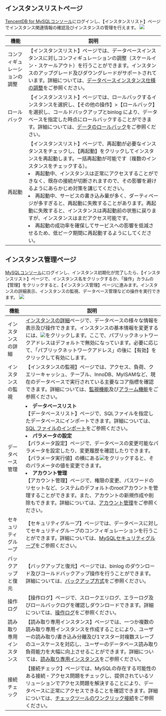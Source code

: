 ## インスタンスリストページ
[TencentDB for MySQLコンソール](https://console.cloud.tencent.com/cdb)にログインし、【インスタンスリスト】ページでインスタンス関連情報の確認及びインスタンスの管理を行えます。
![](https://main.qcloudimg.com/raw/ad7eb840269b428dd044ddd45b08545e.png)

| 機能 | 説明 | 
|---------|---------|
| コンフィギュレーションの調整 | 【インスタンスリスト】ページでは、データベースインスタンスに対しコンフィギュレーションの調整（スケールイン・スケールアウト）を行うことができます。インスタンスのアップグレード及びダウングレードがサポートされています。詳細については、[データベースインスタンス仕様の調整](https://intl.cloud.tencent.com/document/product/236/19707)をご参照ください。 | 
| ロールバック | 【インスタンスリスト】ページでは、ロールバックするインスタンスを選択し、【その他の操作】>【ロールバック】を選択し、コールドバックアップとbinlog により、データベースを指定した時点にロールバックすることができます。詳細については、[データのロールバック](https://intl.cloud.tencent.com/document/product/236/7276)をご参照ください。 |
| 再起動 |【インスタンスリスト】ページで、再起動が必要なインスタンスをチェックし、【再起動】をクリックしてインスタンスを再起動します。一括再起動が可能です（複数のインスタンスをチェックする）。<li>再起動中、インスタンスは正常にアクセスすることができなく、既存の接続が切断されますので、その影響を避けるようにあらかじめ対策を講じてください。<li>再起動中、サービスの書き込み量が多く、ダーティページが多すぎると、再起動に失敗することがあります。再起動に失敗すると、インスタンスは再起動前の状態に戻りますが、インスタンスはまだアクセス可能です。<li>再起動の成功率を確保してサービスへの影響を低減させるため、低ピーク期間に再起動するようにしてください。|

## インスタンス管理ページ
[MySQLコンソール](https://console.cloud.tencent.com/cdb)にログインし、インスタンス初期化が完了したら、【インスタンスリスト】ページで、インスタンス名をクリックするか、「操作」カラムの【管理】をクリックすると、【インスタンス管理】ページに進みます。インスタンスの詳細表示、インスタンスの監視、データベース管理などの操作を実行できます。
![](https://main.qcloudimg.com/raw/be7a1916b3cba0932a015b95fa857d2d.png)

| 機能 | 説明 | 
|---------|---------|
| インスタンスの詳細 | [インスタンスの詳細](https://console.cloud.tencent.com/cdb)ページで、データベースの様々な情報を表示及び操作できます。インスタンスの基本情報を変更するには、<img src="https://main.qcloudimg.com/raw/071659c8118f8c9b94d4ab90cebbd955.png"  style="margin:0;">をクリックします。ここで、パブリックネットワークアドレスはデフォルトで無効になっています。必要に応じて、「パブリックネットワークアドレス」の後に【有効】をクリックして有効にします。| 
| インスタンスの監視 |【インスタンスの監視】ページでは、アクセス、負荷、クエリーキャッシュ、テーブル、InnoDB、MyISAMなど、現在のデータベースで実行されている主要なコア指標を確認できます。詳細については、[監視機能](https://intl.cloud.tencent.com/document/product/236/8455)及び[アラーム機能](https://intl.cloud.tencent.com/document/product/236/8457)をご参照ください。|
| データベース管理 | <li>**データベースリスト**<br>【データベースリスト】ページで、SQLファイルを指定したデータベースにインポートできます。詳細については、 [ SQL ファイルのインポート](https://intl.cloud.tencent.com/document/product/236/8466)をご参照ください。<li>**パラメータの設定**<br>【パラメータ設定】ページで、データベースの変更可能なパラメータを設定したり、変更履歴を確認したりできます。【パラメータ実行値】の横にある<img src="https://main.qcloudimg.com/raw/071659c8118f8c9b94d4ab90cebbd955.png"  style="margin:0;">をクリックすると、そのパラメータの値を変更できます。<li>**アカウント管理**<br>【アカウント管理】ページで、権限の変更、パスワードのリセットなど、システムのデフォルトのrootアカウントを管理することができます。また、アカウントの新規作成や削除もできます。詳細については、[アカウント管理](https://intl.cloud.tencent.com/document/product/236/31900)をご参照ください。|
| セキュリティグループ |【セキュリティグループ】ページでは、データベースに対してセキュリティグループのコンフィギュレーションを行うことができます。詳細については、[MySQLセキュリティグループ](https://intl.cloud.tencent.com/document/product/236/14470)をご参照ください。|
| バックアップと復元 |【バックアップと復元】ページでは、binlog のダウンロード及びコールドバックアップ操作を行うことができます。詳細については、[バックアップ方式](https://intl.cloud.tencent.com/document/product/236/32340)をご参照ください。|
| 操作ログ |【操作ログ】ページで、スロークエリログ、エラーログ及びロールバックログを確認しダウンロードできます。詳細については、[操作ログ](https://intl.cloud.tencent.com/document/product/236/34588)をご参照ください。|
| 読み取り専用インスタンス |【読み取り専用インスタンス】ページでは、一つか複数の読み取り専用インスタンスを作成することにより、ユーザーの読み取り/書き込み分離及び1マスター対複数スレーブのユースケースを対応し、ユーザーのデータベース読み取り負荷能力を大幅に向上させることができます。詳細については、[読み取り専用インスタンス](https://intl.cloud.tencent.com/document/product/236/7270)をご参照ください。|
| 接続チェック |【接続チェック】ページでは、MySQLの存在する可能性のある接続・アクセス問題をチェックし、提供されているソリューションでアクセス問題を解決することにより、データベースに正常にアクセスできることを確認できます。詳細については、[チェックツールのワンクリック接続](https://intl.cloud.tencent.com/document/product/236/31927)をご参照ください。|
